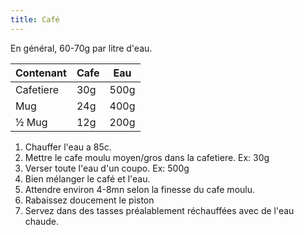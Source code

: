 ```yaml
---
title: Café
---
```


En général, 60-70g par litre d'eau.

| Contenant | Cafe | Eau  |
| --------- | ---- | ---- |
| Cafetiere | 30g  | 500g |
| Mug       | 24g  | 400g |
| ½ Mug     | 12g  | 200g |

1. Chauffer l'eau a 85c.
1. Mettre le cafe moulu moyen/gros dans la cafetiere. Ex: 30g
1. Verser toute l'eau d'un coupo. Ex: 500g
1. Bien mélanger le café et l'eau.
1. Attendre environ 4-8mn selon la finesse du cafe moulu.
1. Rabaissez doucement le piston
1. Servez dans des tasses préalablement réchauffées avec de l'eau chaude.
